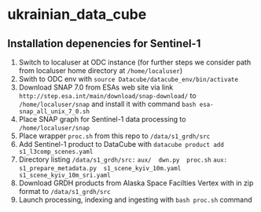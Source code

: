 # ukrainian_data_cube
## Installation depenencies for Sentinel-1
1. Switch to localuser at ODC instance (for further steps we consider path from localuser home directory at `/home/localuser`)
2. Swith to ODC env  with `source Datacube/datacube_env/bin/activate`
3. Download SNAP 7.0 from ESAs web site via link `http://step.esa.int/main/download/snap-download/` to `/home/localuser/snap` and install it with command `bash esa-snap_all_unix_7_0.sh`
4. Place SNAP graph for Sentinel-1 data processing to `/home/localuser/snap`
5. Place wrapper `proc.sh` from this repo to `/data/s1_grdh/src`
6. Add Sentinel-1 product to DataCube with `datacube product add s1_l3comp_scenes.yaml`
7. Directory listing
    `/data/s1_grdh/src:`
    `aux/  dwn.py  proc.sh`
    `aux:`
    `s1_prepare_metadata.py  s1_scene_kyiv_10m.yaml  s1_scene_kyiv_10m_sri.yaml`
8. Download GRDH products from Alaska Space Facilties Vertex with in zip format to `/data/s1_grdh/src`
9. Launch processing, indexing and ingesting with `bash proc.sh` command
